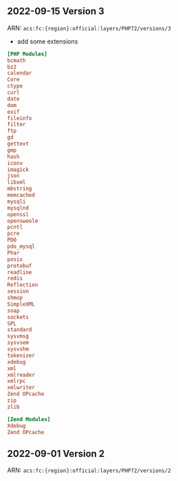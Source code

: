 
## 2022-09-15 Version 3
ARN: `acs:fc:{region}:official:layers/PHP72/versions/3`

- add some extensions
```ini
[PHP Modules]
bcmath
bz2
calendar
Core
ctype
curl
date
dom
exif
fileinfo
filter
ftp
gd
gettext
gmp
hash
iconv
imagick
json
libxml
mbstring
memcached
mysqli
mysqlnd
openssl
openswoole
pcntl
pcre
PDO
pdo_mysql
Phar
posix
protobuf
readline
redis
Reflection
session
shmop
SimpleXML
soap
sockets
SPL
standard
sysvmsg
sysvsem
sysvshm
tokenizer
xdebug
xml
xmlreader
xmlrpc
xmlwriter
Zend OPcache
zip
zlib

[Zend Modules]
Xdebug
Zend OPcache
```

## 2022-09-01 Version 2
ARN: `acs:fc:{region}:official:layers/PHP72/versions/2`